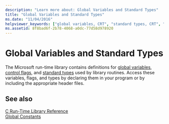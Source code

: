 ```yaml
---
description: "Learn more about: Global Variables and Standard Types"
title: "Global Variables and Standard Types"
ms.date: "11/04/2016"
helpviewer_keywords: ["global variables, CRT", "standard types, CRT", "standard types", "types [CRT]"]
ms.assetid: 8f8bad6f-2b78-4068-a0dc-77d58d978920
---
```

# Global Variables and Standard Types

The Microsoft run-time library contains definitions for [global variables](../c-runtime-library/global-variables.md), [control flags](../c-runtime-library/control-flags.md), and [standard types](../c-runtime-library/standard-types.md) used by library routines. Access these variables, flags, and types by declaring them in your program or by including the appropriate header files.

## See also

[C Run-Time Library Reference](../c-runtime-library/c-run-time-library-reference.md)<br/>
[Global Constants](../c-runtime-library/global-constants.md)
